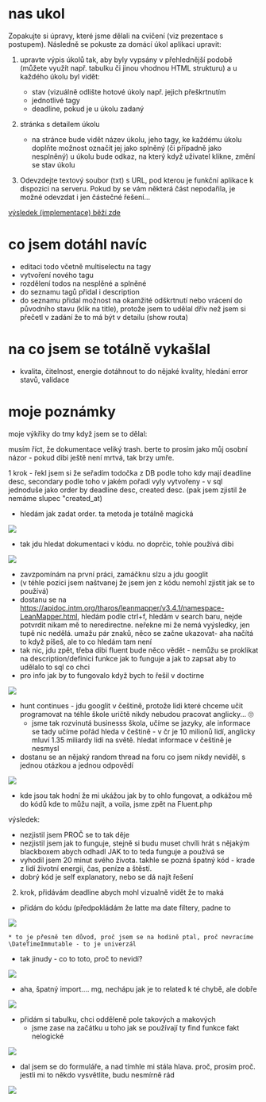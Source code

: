 # nas ukol

Zopakujte si úpravy, které jsme dělali na cvičení (viz prezentace s postupem). Následně se pokuste za domácí úkol aplikaci upravit:

1) upravte výpis úkolů tak, aby byly vypsány v přehlednější podobě (můžete využít např. tabulku či jinou vhodnou HTML strukturu) a u každého úkolu byl vidět:
    * stav (vizuálně odlište hotové úkoly např. jejich přeškrtnutím
    * jednotlivé tagy
    * deadline, pokud je u úkolu zadaný
2) stránka s detailem úkolu
   * na stránce bude vidět název úkolu, jeho tagy,
   ke každému úkolu doplňte možnost označit jej jako splněný (či případně jako nesplněný)
   u úkolu bude odkaz, na který když uživatel klikne, změní se stav úkolu

3) Odevzdejte textový soubor (txt) s URL, pod kterou je funkční aplikace k dispozici na serveru.
Pokud by se vám některá část nepodařila, je možné odevzdat i jen částečné řešení...

[výsledek (implementace) běží zde](+)

# co jsem dotáhl navíc
* editaci todo včetně multiselectu na tagy
* vytvoření nového tagu
* rozdělení todos na nesplěné a splněné
* do seznamu tagů přidal i description
* do seznamu přidal možnost na okamžité odškrtnutí nebo vrácení do původního stavu (klik na title), protože jsem to udělal dřív než jsem si přečetl v zadání že to má být v detailu (show routa)

# na co jsem se totálně vykašlal
* kvalita, čitelnost, energie dotáhnout to do nějaké kvality, hledání error stavů, validace 

# moje poznámky

moje výkřiky do tmy když jsem se to dělal:

musím říct, že dokumentace veliký trash. berte to prosím jako můj osobní názor - pokud dibi ještě není mrtvá, tak brzy umře.

1 krok - řekl jsem si že seřadím todočka z DB podle toho kdy mají deadline desc, secondary podle toho v jakém pořadí vyly vytvořeny - v sql jednoduše jako order by deadline desc, created desc. (pak jsem zjistil že nemáme slupec "created_at)
* hledám jak zadat order. ta metoda je totálně magická 
 
[![](https://i.imgur.com/F3Y9L9l.png )](https://i.imgur.com/F3Y9L9l.png)

* tak jdu hledat dokumentaci v kódu. no doprčic, tohle používá dibi 
 
[![](https://i.imgur.com/BADgaLZ.png )](https://i.imgur.com/BADgaLZ.png)

* zavzpomínám na první práci, zamáčknu slzu a jdu googlit
* (v téhle pozici jsem naštvanej že jsem jen z kódu nemohl zjistit jak se to používá)
* dostanu se na https://apidoc.intm.org/tharos/leanmapper/v3.4.1/namespace-LeanMapper.html, hledám podle ctrl+f, hledám v search baru, nejde potvrdit nikam mě to neredirectne. neřekne mi že nemá vyýsledky, jen tupě nic nedělá. umažu pár znaků, něco se začne ukazovat- aha načítá to když píšeš, ale to co hledám tam není
* tak nic, jdu zpět, třeba dibi fluent bude něco vědět - nemůžu se proklikat na description/definici funkce jak to funguje a jak to zapsat aby to udělalo to sql co chci
* pro info jak by to fungovalo když bych to řešil v doctirne 
 
[![](https://i.imgur.com/A3a5v1X.png )](https://i.imgur.com/A3a5v1X.png)

* hunt continues - jdu googlit v češtině, protože lidi které chceme učit programovat na téhle škole uričtě nikdy nebudou pracovat anglicky... 🙄
    * jsme tak rozvinutá businesss škola, učíme se jazyky, ale informace se tady učíme pořád hleda v češtině - v čr je 10 milionů lidí, anglicky mluví 1.35 miliardy lidí na světě. hledat informace v češtině je nesmysl
* dostanu se an nějaký random thread na foru co jsem nikdy neviděl, s jednou otázkou a jednou odpovědí 
 
[![](https://i.imgur.com/5LN8bO1.png )](https://i.imgur.com/5LN8bO1.png)

* kde jsou tak hodní že mi ukážou jak by to ohlo fungovat, a odkážou mě do kódů kde to můžu najít, a voila, jsme zpět na Fluent.php


výsledek:
* nezjistil jsem PROČ se to tak děje
* nezjistil jsem jak to funguje, stejně si budu muset chvíli hrát s nějakým blackboxem abych odhadl JAK to to teda funguje a používá se
* vyhodil jsem 20 minut svého života. takhle se pozná špatný kód - krade z lidí životní energii, čas, peníze a štěstí.
* dobrý kód je self explanatory, nebo se dá najít řešení
 


2) krok, přidávám deadline abych mohl vizualně vidět že to maká
* přidám do kódu (předpokládám že latte ma date filtery, padne to 
 
[![](https://i.imgur.com/iHEJ9ta.png )](https://i.imgur.com/iHEJ9ta.png)

    * to je přesně ten důvod, proč jsem se na hodině ptal, proč nevracíme \DateTimeImmutable - to je univerzál
* tak jinudy - co to toto, proč to nevidí? 
 
[![](https://i.imgur.com/3RlKci1.png )](https://i.imgur.com/3RlKci1.png)

* aha, špatný import.... mg, nechápu jak je to related k té chybě, ale dobře
 
[![](https://i.imgur.com/h16kzLc.png )](https://i.imgur.com/h16kzLc.png)


* přidám si tabulku, chci odděleně pole takových a makových
   * jsme zase na začátku u toho jak se používají ty find funkce fakt nelogické
 
[![](https://i.imgur.com/9pofJ8R.png )](https://i.imgur.com/9pofJ8R.png)

* dal jsem se do formuláře, a nad tímhle mi stála hlava. proč, prosím proč. jestli mi to někdo vysvětlíte, budu nesmírně rád

[![](https://i.imgur.com/5CkJA9a.png )](https://i.imgur.com/5CkJA9a.png)
